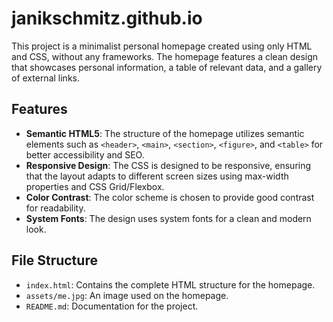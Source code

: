# janikschmitz.github.io

This project is a minimalist personal homepage created using only HTML and CSS, without any frameworks. The homepage features a clean design that showcases personal information, a table of relevant data, and a gallery of external links.

## Features

- **Semantic HTML5**: The structure of the homepage utilizes semantic elements such as `<header>`, `<main>`, `<section>`, `<figure>`, and `<table>` for better accessibility and SEO.
- **Responsive Design**: The CSS is designed to be responsive, ensuring that the layout adapts to different screen sizes using max-width properties and CSS Grid/Flexbox.
- **Color Contrast**: The color scheme is chosen to provide good contrast for readability.
- **System Fonts**: The design uses system fonts for a clean and modern look.

## File Structure

- `index.html`: Contains the complete HTML structure for the homepage.
- `assets/me.jpg`: An image used on the homepage.
- `README.md`: Documentation for the project.